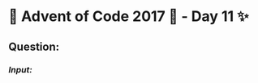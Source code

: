 # :christmas_tree: Advent of Code 2017 :christmas_tree: - Day 11 :sparkles:
## Question: 
>
>
>

### *Input:*

>
>
>